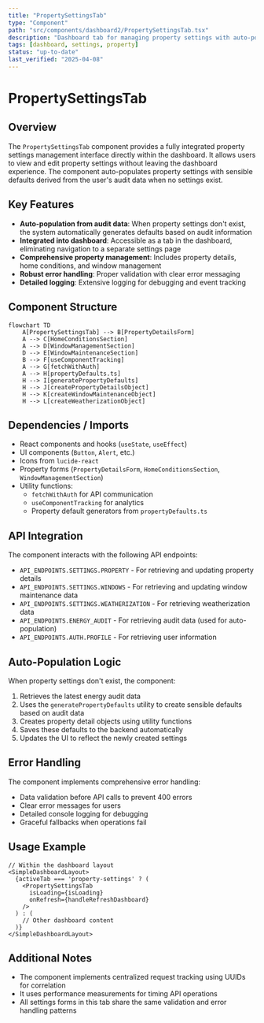 ```yaml
---
title: "PropertySettingsTab"
type: "Component"
path: "src/components/dashboard2/PropertySettingsTab.tsx"
description: "Dashboard tab for managing property settings with auto-population"
tags: [dashboard, settings, property]
status: "up-to-date"
last_verified: "2025-04-08"
---
```


# PropertySettingsTab

## Overview

The `PropertySettingsTab` component provides a fully integrated property settings management interface directly within the dashboard. It allows users to view and edit property settings without leaving the dashboard experience. The component auto-populates property settings with sensible defaults derived from the user's audit data when no settings exist.

## Key Features

- **Auto-population from audit data**: When property settings don't exist, the system automatically generates defaults based on audit information
- **Integrated into dashboard**: Accessible as a tab in the dashboard, eliminating navigation to a separate settings page
- **Comprehensive property management**: Includes property details, home conditions, and window management
- **Robust error handling**: Proper validation with clear error messaging
- **Detailed logging**: Extensive logging for debugging and event tracking

## Component Structure

```mermaid
flowchart TD
    A[PropertySettingsTab] --> B[PropertyDetailsForm]
    A --> C[HomeConditionsSection]
    A --> D[WindowManagementSection]
    D --> E[WindowMaintenanceSection]
    B --> F[useComponentTracking]
    A --> G[fetchWithAuth]
    A --> H[propertyDefaults.ts]
    H --> I[generatePropertyDefaults]
    H --> J[createPropertyDetailsObject]
    H --> K[createWindowMaintenanceObject]
    H --> L[createWeatherizationObject]
```

## Dependencies / Imports

- React components and hooks (`useState`, `useEffect`)
- UI components (`Button`, `Alert`, etc.)
- Icons from `lucide-react`
- Property forms (`PropertyDetailsForm`, `HomeConditionsSection`, `WindowManagementSection`)
- Utility functions:
  - `fetchWithAuth` for API communication
  - `useComponentTracking` for analytics
  - Property default generators from `propertyDefaults.ts`

## API Integration

The component interacts with the following API endpoints:

- `API_ENDPOINTS.SETTINGS.PROPERTY` - For retrieving and updating property details
- `API_ENDPOINTS.SETTINGS.WINDOWS` - For retrieving and updating window maintenance data
- `API_ENDPOINTS.SETTINGS.WEATHERIZATION` - For retrieving weatherization data
- `API_ENDPOINTS.ENERGY_AUDIT` - For retrieving audit data (used for auto-population)
- `API_ENDPOINTS.AUTH.PROFILE` - For retrieving user information

## Auto-Population Logic

When property settings don't exist, the component:

1. Retrieves the latest energy audit data
2. Uses the `generatePropertyDefaults` utility to create sensible defaults based on audit data
3. Creates property detail objects using utility functions
4. Saves these defaults to the backend automatically
5. Updates the UI to reflect the newly created settings

## Error Handling

The component implements comprehensive error handling:

- Data validation before API calls to prevent 400 errors
- Clear error messages for users
- Detailed console logging for debugging
- Graceful fallbacks when operations fail

## Usage Example

```tsx
// Within the dashboard layout
<SimpleDashboardLayout>
  {activeTab === 'property-settings' ? (
    <PropertySettingsTab 
      isLoading={isLoading} 
      onRefresh={handleRefreshDashboard} 
    />
  ) : (
    // Other dashboard content
  )}
</SimpleDashboardLayout>
```

## Additional Notes

- The component implements centralized request tracking using UUIDs for correlation
- It uses performance measurements for timing API operations
- All settings forms in this tab share the same validation and error handling patterns
